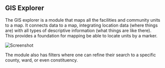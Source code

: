 ## GIS Explorer

The GIS explorer is a module that maps all the facilities and community units to a map. It connects data to a map, integrating location data (where things are) with all types of descriptive information (what things are like there). This provides a foundation for mapping 
be able to locate units by a marker.

![Screenshot](../img/gis.png)

The module also has filters where one can refine their search to a specific county, ward, or even constituency. 